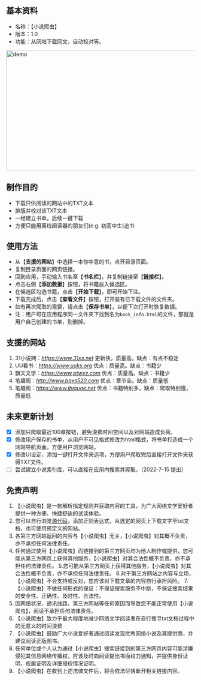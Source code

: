 
## **基本资料**
* 名称：【小说爬虫】
* 版本：1.0
* 功能：从网站下载网文，自动校对等。

<img src="https://user-images.githubusercontent.com/78750074/179153333-c544e2c9-b499-43d4-96a2-79edf1a1ee0c.jpg" alt="demo" width="640" height="320" />

## **制作目的**
* 下载只供阅读的网站中的TXT文本
* 排版并校对该TXT文本
* 一经建立书单，后续一键下载
* 方便只能用离线阅读器的朋友们(e.g. 初高中生)追书

## **使用方法**
* 从【**支援的网站**】中选择一本你中意的书，点开目录页面。
* 复制目录页面的网页链接。
* 回到应用，手动输入书名至【**书名栏**】，并复制链接至【**链接栏**】。
* 点击右侧【**添加数据**】按钮，将书籍放入候选区。
* 在候选区勾选书籍，点击【**开始下载**】，即可开始下注。
* 下载完成后，点击【**查看文件**】按钮，打开装有已下载文件的文件夹。
* 如有再次爬取的需要，请点击【**保存书单**】，以便下次打开时恢复数据。
* 注：用户可在应用程序同一文件夹下找到名为`book_info.html`的文件，那就是用户自己创建的书单，别删掉。

## **支援的网站**
1. 31小说网：*https://www.31xs.net*
    更新快，质量高。缺点：有点不稳定
2. UU看书：*https://www.uuks.org*
    优点：质量高。缺点：书籍少
3. 飘天文学：*https://www.ptwxz.com*
    优点：质量高。缺点：书籍少
4. 笔趣阁：*http://www.bqxs520.com*
    优点：章节全。缺点：质量低
5. 笔趣阁：*https://www.ibiquge.net*
    优点：书籍特别多。缺点：爬取特别慢，质量低

## **未来更新计划**
- [X] 添加只爬取最近100章按钮，避免浪费时间空间以及对网站造成负荷。
- [X] 修改用户保存的书单，从用户不可见格式修改为html格式，将书单打造成一个网站导航页面，方便用户浏览网站。
- [X] 修改UI设定，添加一键打开文件夹选项，方便用户爬取完后直接打开文件夹获得TXT文件。
- [ ] 尝试建立小说索引库，可以直接在应用内搜索并爬取。（2022-7-15 提出）

## **免责声明**
1. 【小说爬虫】是一款解析指定规则并获取内容的工具，为广大网络文学爱好者提供一种方便、快捷舒适的试读体验。
2. 您可以自行浏览[源代码](https://github.com/Henryyy-Hung/Web-Spider-of-Chinese-Fiction/blob/main/src/NovelSpider.py)，添加正则表达式，从选定的网页上下载文字至txt文档，也可使用预定义的网站。
3. 各第三方网站返回的内容与【小说爬虫】无关，【小说爬虫】对其概不负责，亦不承担任何法律责任。
4. 任何通过使用【小说爬虫】而链接到的第三方网页均为他人制作或提供，您可能从第三方网页上获得其他服务，【小说爬虫】对其合法性概不负责，亦不承担任何法律责任。
5.您可能从第三方网页上获得其他服务，【小说爬虫】对其合法性概不负责，亦不承担任何法律责任。
6.对于第三方网站之内容与立场，【小说爬虫】不会支持或反对，您应该对下载文章的内容自行承担风险。
7.【小说爬虫】不做任何形式的保证：不保证搜索服务不中断，不保证搜索结果的安全性、正确性、及时性、合法性。
8. 因网络状况、通讯线路、第三方网站等任何原因而导致您不能正常使用【小说爬虫】，阅读不承担任何法律责任。
9. 【小说爬虫】致力于最大程度地减少网络文学阅读者在自行搜寻txt文档过程中的无意义的时间浪费
10. 【小说爬虫】鼓励广大小说爱好者通过阅读发现优秀网络小说及其提供商，并建议阅读正版图书。
11. 任何单位或个人认为通过【小说爬虫】搜索链接到的第三方网页内容可能涉嫌侵犯其信息网络传播权，应该及时向阅读提出书面权力通知，并提供身份证明、权属证明及详细侵权情况证明。
12. 【小说爬虫】在收到上述法律文件后，将会依法尽快断开相关链接内容。
